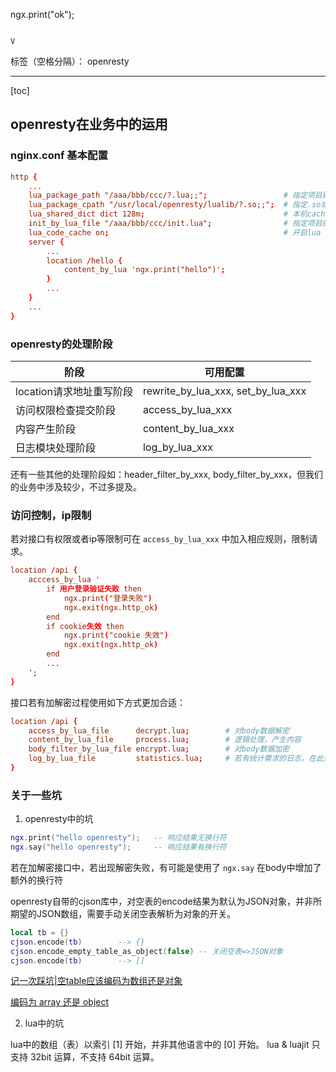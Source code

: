 
ngx.print("ok");
```

V
```
标签（空格分隔）： openresty

---
[toc]


## openresty在业务中的运用
### nginx.conf 基本配置
```conf
http {
    ...
    lua_package_path "/aaa/bbb/ccc/?.lua;;";                 # 指定项目跟路径
    lua_package_cpath "/usr/local/openresty/lualib/?.so;;";  # 指定.so或.lua扩展路径
    lua_shared_dict dict 128m;                               # 本机cache
    init_by_lua_file "/aaa/bbb/ccc/init.lua";                # 指定项目的init文件，加载使用的基本模块
    lua_code_cache on;		                                 # 开启lua cache开关，默认开启，不建议关闭
    server {
        ...
        location /hello {
            content_by_lua 'ngx.print("hello")';
        }
        ...
    }
    ...
}
```

### openresty的处理阶段
|阶段|可用配置|
|----|--------|
|location请求地址重写阶段|rewrite_by_lua_xxx, set_by_lua_xxx|
|访问权限检查提交阶段|access_by_lua_xxx|
|内容产生阶段|content_by_lua_xxx|
|日志模块处理阶段|log_by_lua_xxx|

还有一些其他的处理阶段如：header_filter_by_xxx, body_filter_by_xxx，但我们的业务中涉及较少，不过多提及。

### 访问控制，ip限制
若对接口有权限或者ip等限制可在 `access_by_lua_xxx` 中加入相应规则，限制请求。

```conf
location /api {
    acccess_by_lua '
        if 用户登录验证失败 then
            ngx.print("登录失败")
            ngx.exit(ngx.http_ok)
        end
        if cookie失效 then
            ngx.print("cookie 失效")
            ngx.exit(ngx.http_ok)
        end
        ...
    ';
}
```

接口若有加解密过程使用如下方式更加合适：
```conf
location /api {
    access_by_lua_file      decrypt.lua;        # 对body数据解密
    content_by_lua_file     process.lua;        # 逻辑处理，产生内容
    body_filter_by_lua_file encrypt.lua;        # 对body数据加密
    log_by_lua_file         statistics.lua;     # 若有统计需求的日志，在此处记录
}
```

### 关于一些坑

1. openresty中的坑

```lua
ngx.print("hello openresty");   -- 响应结果无换行符
ngx.say("hello openresty");     -- 响应结果有换行符
```

若在加解密接口中，若出现解密失败，有可能是使用了 `ngx.say` 在body中增加了额外的换行符

openresty自带的cjson库中，对空表的encode结果为默认为JSON对象，并非所期望的JSON数组，需要手动关闭空表解析为对象的开关。

```lua
local tb = {}
cjson.encode(tb)        --> {}
cjson.encode_empty_table_as_object(false) -- 关闭空表=>JSON对象
cjson.encode(tb)        --> []
```

[记一次踩坑|空table应该编码为数组还是对象](http://answerywj.com/2017/06/16/table-encode-as-array-or-object/)

[编码为 array 还是 object](https://wiki.jikexueyuan.com/project/openresty-best-practice/array-or-object.html)

2. lua中的坑

lua中的数组（表）以索引 [1] 开始，并非其他语言中的 [0] 开始。
lua & luajit 只支持 32bit 运算，不支持 64bit 运算。
